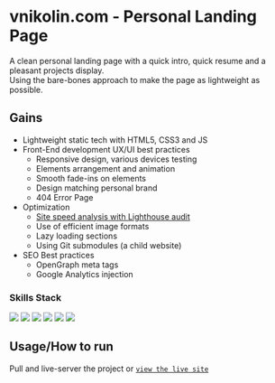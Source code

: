 # vnikolin.com - Personal Landing Page

A clean personal landing page with a quick intro, quick resume and a pleasant projects display.<br>
Using the bare-bones approach to make the page as lightweight as possible.


## Gains

- Lightweight static tech with HTML5, CSS3 and JS
- Front-End development UX/UI best practices
    - Responsive design, various devices testing
    - Elements arrangement and animation
    - Smooth fade-ins on elements
    - Design matching personal brand
    - 404 Error Page
- Optimization
    - [Site speed analysis with Lighthouse audit](https://pagespeed.web.dev/report?url=http%3A%2F%2Fwww.vnikolin.com%2F&form_factor=mobile)<br>
    - Use of efficient image formats
    - Lazy loading sections
    - Using Git submodules (a child website)
- SEO Best practices
    - OpenGraph meta tags
    - Google Analytics injection


### Skills Stack

![](https://shields.io/badge/-html-4377cb?logo=html5)
![](https://shields.io/badge/-css-4377cb?logo=css3)
![](https://shields.io/badge/-js-4377cb?logo=javascript)
![](https://shields.io/badge/-web%20design-4377cb)
![](https://shields.io/badge/-content-4377cb?logo)
![](https://shields.io/badge/-marketing-4377cb?logo)


## Usage/How to run

Pull and live-server the project or [`view the live site`](http://www.vnikolin.com/)
